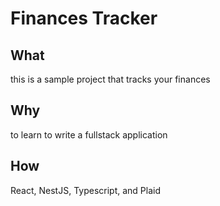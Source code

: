 # Finances Tracker

## What

this is a sample project that tracks your finances

## Why

to learn to write a fullstack application

## How

React, NestJS, Typescript, and Plaid
